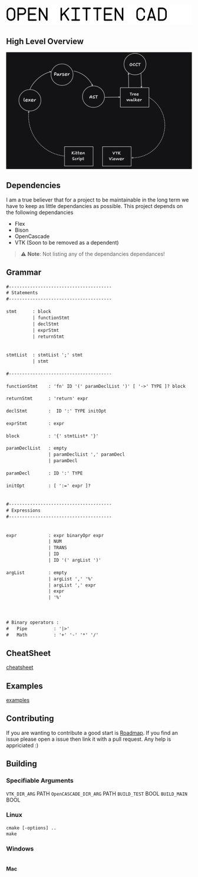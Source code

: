 ![image](./images/OpenKittenCad.png)


## High Level Overview
![image](./images/Overview.png)


## Dependencies 
I am a true believer that for a project to be 
maintainable in the long term we have to keep
as little dependancies as possible. This project
depends on the following dependancies 

- Flex
- Bison
- OpenCascade
- VTK (Soon to be removed as a dependent)

> :warning: **Note**: Not listing any of the dependancies dependances!


## Grammar
```txt
#---------------------------------------
# Statements
#---------------------------------------

stmt      : block
          | functionStmt
          | declStmt
          | exprStmt
          | returnStmt


stmtList  : stmtList ';' stmt
          | stmt

#---------------------------------------

functionStmt    : 'fn' ID '(' paramDeclList ')' [ '->' TYPE ]? block

returnStmt      : 'return' expr

declStmt        :  ID ':' TYPE initOpt

exprStmt        : expr

block           : '{' stmtList* '}'

paramDeclList   : empty
                | paramDeclList ',' paramDecl
                | paramDecl

paramDecl       : ID ':' TYPE

initOpt         : [ ':=' expr ]?


#---------------------------------------
# Expressions
#---------------------------------------


expr            : expr binaryOpr expr
                | NUM 
                | TRANS 
                | ID 
                | ID '(' argList ')'

argList         : empty
                | argList ',' '%'
                | argList ',' expr
                | expr 
                | '%'
    


# Binary operators :
#   Pipe          : '|>'
#   Math          : '+' '-' '*' '/' 
```


## CheatSheet

[cheatsheet](./cheatsheet.md)

## Examples

[examples](./examples.md)


## Contributing
If you are wanting to contribute a good start is [Roadmap](https://github.com/notalfredo/OpenKittenCAD/issues/1).
If you find an issue please open a issue then link it with a pull request. Any help is appriciated :)

## Building

### Specifiable Arguments 
`VTK_DIR_ARG` PATH
`OpenCASCADE_DIR_ARG` PATH
`BUILD_TEST` BOOL
`BUILD_MAIN` BOOL

### Linux
```
cmake [-options] ..
make
```


### Windows
```

```

#### Mac
```

```

